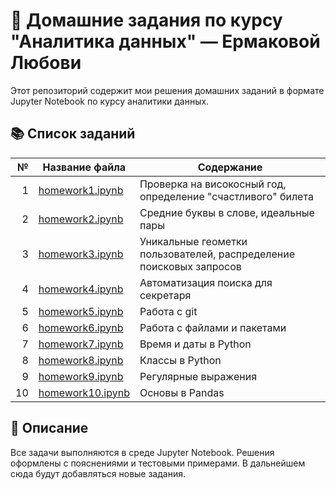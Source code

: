 # 🧠 Домашние задания по курсу "Аналитика данных" — Ермаковой Любови

Этот репозиторий содержит мои решения домашних заданий в формате Jupyter Notebook по курсу аналитики данных.

## 📚 Список заданий

| № | Название файла | Содержание |
|--:|----------------|------------|
| 1 | [homework1.ipynb](homework1.ipynb) | Проверка на високосный год, определение "счастливого" билета |
| 2 | [homework2.ipynb](homework2.ipynb) | Средние буквы в слове, идеальные пары |
| 3 | [homework3.ipynb](homework3.ipynb) | Уникальные геометки пользователей, распределение поисковых запросов |
| 4 | [homework4.ipynb](homework4.ipynb) | Автоматизация поиска для секретаря |
| 5 | [homework5.ipynb](homework5.ipynb) | Работа с git |
| 6 | [homework6.ipynb](homework6.ipynb) | Работа с файлами и пакетами |
| 7 | [homework7.ipynb](homework7.ipynb) | Время и даты в Python |
| 8 | [homework8.ipynb](homework8.ipynb) | Классы в Python |
| 9 | [homework9.ipynb](homework9.ipynb) | Регулярные выражения|
| 10 | [homework10.ipynb](homework10.ipynb) | Основы в Pandas |
## 📌 Описание

Все задачи выполняются в среде Jupyter Notebook. Решения оформлены с пояснениями и тестовыми примерами. В дальнейшем сюда будут добавляться новые задания.

